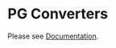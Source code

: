 # PG Converters

Please see [Documentation](https://g2gml.readthedocs.io/en/latest/contents/pg-format.html).
